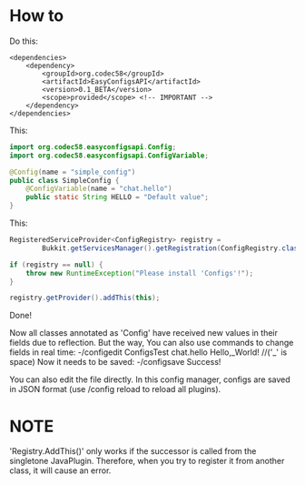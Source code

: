 # How to
Do this:
```pom
<dependencies>
    <dependency>
        <groupId>org.codec58</groupId>
        <artifactId>EasyConfigsAPI</artifactId>
        <version>0.1_BETA</version>
        <scope>provided</scope> <!-- IMPORTANT -->
    </dependency>
</dependencies>
```
This:
```java
import org.codec58.easyconfigsapi.Config;
import org.codec58.easyconfigsapi.ConfigVariable;

@Config(name = "simple_config")
public class SimpleConfig {
    @ConfigVariable(name = "chat.hello")
    public static String HELLO = "Default value";
}
```
This:
```java
RegisteredServiceProvider<ConfigRegistry> registry =
        Bukkit.getServicesManager().getRegistration(ConfigRegistry.class);

if (registry == null) {
    throw new RuntimeException("Please install 'Configs'!");
}

registry.getProvider().addThis(this);
```
Done!

Now all classes annotated as 'Config' have received new values in their fields due to reflection. But the way, You can also use commands to change fields in real time:
    -/configedit ConfigsTest chat.hello Hello,_World! //('\_' is space)
Now it needs to be saved:
    -/configsave
Success!

You can also edit the file directly. In this config manager, configs are saved in JSON format (use /config reload to reload all plugins).

# NOTE
'Registry.AddThis()' only works if the successor is called from the singletone JavaPlugin. Therefore, when you try to register it from another class, it will cause an error.
